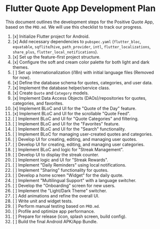 # Flutter Quote App Development Plan

This document outlines the development steps for the Positive Quote App, based on the `PRD.md`. We will use this checklist to track our progress.

1. [x] Initialize Flutter project for Android.
2. [x] Add necessary dependencies to `pubspec.yaml` (`flutter_bloc`, `equatable`, `sqflite`/`hive`, `path_provider`, `intl`, `flutter_localizations`, `share_plus`, `flutter_local_notifications`).
3. [x] Set up the feature-first project structure.
4. [x] Configure the soft and cream color palette for both light and dark themes.
5. [ ] Set up internationalization (i18n) with initial language files (Removed for now).
6. [x] Define the database schema for quotes, categories, and user data.
7. [x] Implement the database helper/service class.
8. [x] Create `Quote` and `Category` models.
9. [x] Implement Data Access Objects (DAOs)/repositories for quotes, categories, and favorites.
10. [x] Implement BLoC and UI for the "Quote of the Day" feature.
11. [x] Implement BLoC and UI for the scrollable "Quote Feed".
12. [ ] Implement BLoC and UI for "Quote Categories" and filtering.
13. [ ] Implement BLoC and UI for the "Favorites" feature.
14. [ ] Implement BLoC and UI for the "Search" functionality.
15. [ ] Implement BLoC for managing user-created quotes and categories.
16. [ ] Develop UI for creating, editing, and managing user quotes.
17. [ ] Develop UI for creating, editing, and managing user categories.
18. [ ] Implement BLoC and logic for "Streak Management".
19. [ ] Develop UI to display the streak counter.
20. [ ] Implement logic and UI for "Streak Rewards".
21. [ ] Implement "Daily Reminders" using local notifications.
22. [ ] Implement "Sharing" functionality for quotes.
23. [ ] Develop a home screen "Widget" for the daily quote.
24. [ ] Implement "Multilingual Support" with a language switcher.
25. [ ] Develop the "Onboarding" screen for new users.
26. [ ] Implement the "Light/Dark Theme" switcher.
27. [ ] Add animations and refine the overall UI.
28. [ ] Write unit and widget tests.
29. [ ] Perform manual testing based on `PRD.md`.
30. [ ] Profile and optimize app performance.
31. [ ] Prepare for release (icon, splash screen, build config).
32. [ ] Build the final Android APK/App Bundle.
